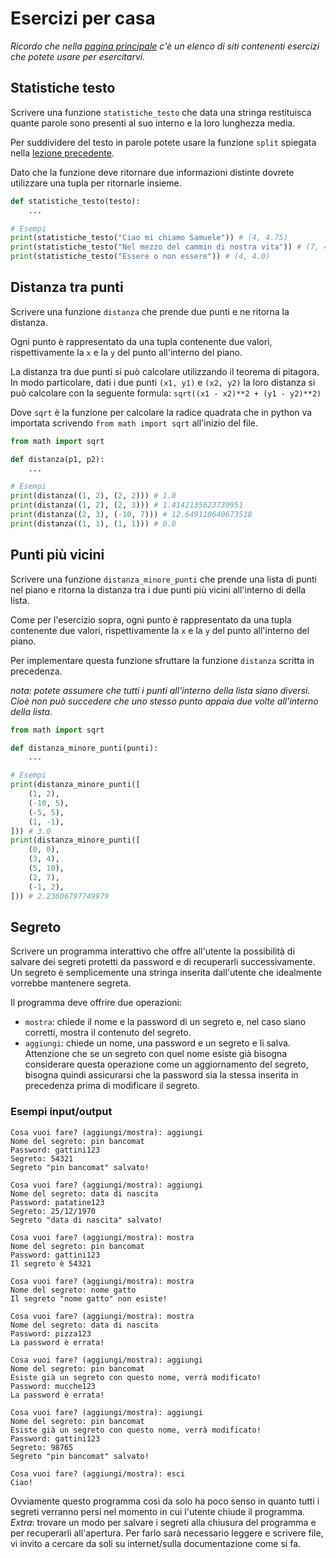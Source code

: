# Esercizi per casa

_Ricordo che nella [pagina principale](../README.md) c'è un elenco di siti contenenti esercizi che potete usare per esercitarvi._

## Statistiche testo

Scrivere una funzione `statistiche_testo` che data una stringa restituisca quante parole sono presenti al suo interno e la loro lunghezza media.

Per suddividere del testo in parole potete usare la funzione `split` spiegata nella [lezione precedente](/Lezione%2004/README.md#funzioni-delle-stringhe).

Dato che la funzione deve ritornare due informazioni distinte dovrete utilizzare una tupla per ritornarle insieme.

```py
def statistiche_testo(testo):
    ...

# Esempi
print(statistiche_testo("Ciao mi chiamo Samuele")) # (4, 4.75)
print(statistiche_testo("Nel mezzo del cammin di nostra vita")) # (7, 4.142857142857143)
print(statistiche_testo("Essere o non essere")) # (4, 4.0)
```

## Distanza tra punti

Scrivere una funzione `distanza` che prende due punti e ne ritorna la distanza.

Ogni punto è rappresentato da una tupla contenente due valori, rispettivamente la `x` e la `y` del punto all'interno del piano.

La distanza tra due punti si può calcolare utilizzando il teorema di pitagora.  
In modo particolare, dati i due punti `(x1, y1)` e `(x2, y2)` la loro distanza si può calcolare con la seguente formula:
`sqrt((x1 - x2)**2 + (y1 - y2)**2)`

Dove `sqrt` è la funzione per calcolare la radice quadrata che in python va importata scrivendo `from math import sqrt` all'inizio del file.

```py
from math import sqrt

def distanza(p1, p2):
    ...

# Esempi
print(distanza((1, 2), (2, 2))) # 1.0
print(distanza((1, 2), (2, 3))) # 1.4142135623730951
print(distanza((2, 3), (-10, 7))) # 12.649110640673518
print(distanza((1, 1), (1, 1))) # 0.0
```

## Punti più vicini

Scrivere una funzione `distanza_minore_punti` che prende una lista di punti nel piano e ritorna la distanza tra i due punti più vicini all'interno di della lista.

Come per l'esercizio sopra, ogni punto è rappresentato da una tupla contenente due valori, rispettivamente la `x` e la `y` del punto all'interno del piano.

Per implementare questa funzione sfruttare la funzione `distanza` scritta in precedenza.

_nota: potete assumere che tutti i punti all'interno della lista siano diversi. Cioè non può succedere che uno stesso punto appaia due volte all'interno della lista._

```py
from math import sqrt

def distanza_minore_punti(punti):
    ...

# Esempi
print(distanza_minore_punti([
    (1, 2),
    (-10, 5),
    (-5, 5),
    (1, -1),
])) # 3.0
print(distanza_minore_punti([
    (0, 0),
    (3, 4),
    (5, 10),
    (2, 7),
    (-1, 2),
])) # 2.23606797749979
```

## Segreto

Scrivere un programma interattivo che offre all'utente la possibilità di salvare dei segreti protetti da password e di recuperarli successivamente.  
Un segreto è semplicemente una stringa inserita dall'utente che idealmente vorrebbe mantenere segreta.

Il programma deve offrire due operazioni:
- `mostra`:
  chiede il nome e la password di un segreto e, nel caso siano corretti, mostra il contenuto del segreto.
- `aggiungi`:
  chiede un nome, una password e un segreto e li salva.  
  Attenzione che se un segreto con quel nome esiste già bisogna considerare questa operazione come un aggiornamento del segreto, bisogna quindi assicurarsi che la password sia la stessa inserita in precedenza prima di modificare il segreto.

### Esempi input/output
```
Cosa vuoi fare? (aggiungi/mostra): aggiungi
Nome del segreto: pin bancomat
Password: gattini123
Segreto: 54321
Segreto "pin bancomat" salvato!

Cosa vuoi fare? (aggiungi/mostra): aggiungi
Nome del segreto: data di nascita
Password: patatine123
Segreto: 25/12/1970
Segreto "data di nascita" salvato!

Cosa vuoi fare? (aggiungi/mostra): mostra
Nome del segreto: pin bancomat
Password: gattini123
Il segreto è 54321

Cosa vuoi fare? (aggiungi/mostra): mostra
Nome del segreto: nome gatto
Il segreto "nome gatto" non esiste!

Cosa vuoi fare? (aggiungi/mostra): mostra
Nome del segreto: data di nascita
Password: pizza123
La password è errata!

Cosa vuoi fare? (aggiungi/mostra): aggiungi
Nome del segreto: pin bancomat
Esiste già un segreto con questo nome, verrà modificato!
Password: mucche123
La password è errata!

Cosa vuoi fare? (aggiungi/mostra): aggiungi
Nome del segreto: pin bancomat
Esiste già un segreto con questo nome, verrà modificato!
Password: gattini123
Segreto: 98765
Segreto "pin bancomat" salvato!

Cosa vuoi fare? (aggiungi/mostra): esci
Ciao!
```

Ovviamente questo programma così da solo ha poco senso in quanto tutti i segreti verranno persi nel momento in cui l'utente chiude il programma.  
_Extra_: trovare un modo per salvare i segreti alla chiusura del programma e per recuperarli all'apertura. Per farlo sarà necessario leggere e scrivere file, vi invito a cercare da soli su internet/sulla documentazione come si fa.

